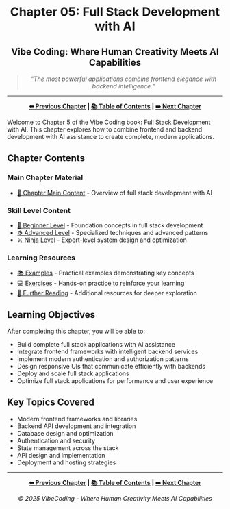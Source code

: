 <div align="center">

# Chapter 05: Full Stack Development with AI

</div>

<div align="center">

## Vibe Coding: Where Human Creativity Meets AI Capabilities

</div>

<div align="center">

> *"The most powerful applications combine frontend elegance with backend intelligence."*

</div>

---

<div align="center">

**[⬅️ Previous Chapter](../Chapter_04_AI_Powered_Backend_Development/Chapter_04_Main.md) | [📚 Table of Contents](../README.md) | [➡️ Next Chapter](../Chapter_06_Advanced_Prompt_Engineering/Chapter_06_Main.md)**

</div>

Welcome to Chapter 5 of the Vibe Coding book: Full Stack Development with AI. This chapter explores how to combine frontend and backend development with AI assistance to create complete, modern applications.

## Chapter Contents

### Main Chapter Material

- [📝 Chapter Main Content](./Chapter_05_Main.md) - Overview of full stack development with AI

### Skill Level Content

- [🔰 Beginner Level](./Chapter_05_Beginner.md) - Foundation concepts in full stack development
- [⚙️ Advanced Level](./Chapter_05_Advanced.md) - Specialized techniques and advanced patterns
- [⚔️ Ninja Level](./Chapter_05_Ninja.md) - Expert-level system design and optimization

### Learning Resources

- [📚 Examples](./examples/) - Practical examples demonstrating key concepts
- [💻 Exercises](./exercises/) - Hands-on practice to reinforce your learning
- [📖 Further Reading](./resources/) - Additional resources for deeper exploration

## Learning Objectives

After completing this chapter, you will be able to:

- Build complete full stack applications with AI assistance
- Integrate frontend frameworks with intelligent backend services
- Implement modern authentication and authorization patterns
- Design responsive UIs that communicate efficiently with backends
- Deploy and scale full stack applications
- Optimize full stack applications for performance and user experience

## Key Topics Covered

- Modern frontend frameworks and libraries
- Backend API development and integration
- Database design and optimization
- Authentication and security
- State management across the stack
- API design and implementation
- Deployment and hosting strategies

---

<div align="center">

**[⬅️ Previous Chapter](../Chapter_04_AI_Powered_Backend_Development/Chapter_04_Main.md) | [📚 Table of Contents](../README.md) | [➡️ Next Chapter](../Chapter_06_Advanced_Prompt_Engineering/Chapter_06_Main.md)**

</div>

<div align="center">

*© 2025 VibeCoding - Where Human Creativity Meets AI Capabilities*

</div>

